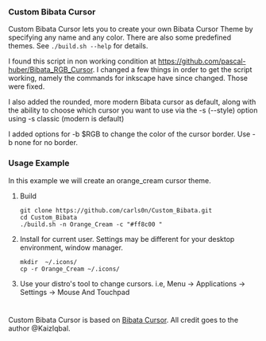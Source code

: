 

### Custom Bibata Cursor</h4>

Custom Bibata Cursor lets you to create your own Bibata Cursor Theme by specifying
any name and any color. There are also some predefined themes. See `./build.sh
--help` for details.

I found this script in non working condition at https://github.com/pascal-huber/Bibata_RGB_Cursor.
I changed a few things in order to get the script working, namely the commands for inkscape have
since changed. Those were fixed.


I also added the rounded, more modern Bibata cursor as default, along with the ability to choose
which cursor you want to use via the -s (--style) option using -s classic (modern is default)

I added options for -b $RGB to change the color of the cursor
border. Use -b none for no border.<br>

### Usage Example

In this example we will create an orange_cream cursor theme.

1. Build
   ```shell
   git clone https://github.com/carls0n/Custom_Bibata.git
   cd Custom_Bibata
   ./build.sh -n Orange_Cream -c "#ff8c00 "
   ```

2. Install for current user. Settings may be different for your desktop environment, window manager.
   ```shell
   mkdir  ~/.icons/
   cp -r Orange_Cream ~/.icons/
   ```

3. Use your distro's tool to change cursors. i.e, Menu -> Applications -> Settings -> Mouse And Touchpad
#



Custom Bibata Cursor is based on [Bibata
Cursor](https://github.com/KaizIqbal/Bibata_Cursor/blob/master/README.md). All
credit goes to the author @KaizIqbal.
 
